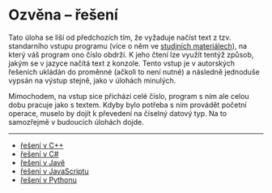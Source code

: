 # Ozvěna – řešení

Tato úloha se liší od předchozích tím, že vyžaduje načíst text z tzv. standarního vstupu programu (více o něm
ve [studjních materiálech](/studijni-materialy/02-standardni-vstup-a-vystup)), na který váš program ono číslo obdrží. K
jeho čtení lze využít tentýž způsob, jakým se v jazyce načítá text z konzole. Tento vstup je v autorských řešeních
ukládán do proměnné (ačkoli to není nutné) a následně jednoduše vypsán na výstup stejně, jako v úlohách minulých.

Mimochodem, na vstup sice přichází celé číslo, program s ním ale celou dobu pracuje jako s textem. Kdyby bylo potřeba s
ním provádět početní operace, muselo by dojít k převedení na číselný datový typ. Na to samozřejmě v budoucích úlohách
dojde.

---

- [řešení v C++](main.cpp)
- [řešení v C#](main.cs)
- [řešení v Javě](main.java)
- [řešení v JavaScriptu](main.js)
- [řešení v Pythonu](main.py)
